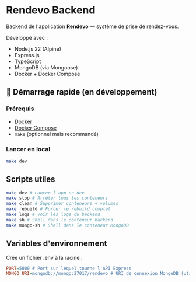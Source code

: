 # Rendevo Backend

Backend de l'application **Rendevo** — système de prise de rendez-vous.

Développé avec :

- Node.js 22 (Alpine)
- Express.js
- TypeScript
- MongoDB (via Mongoose)
- Docker + Docker Compose

## 🚀 Démarrage rapide (en développement)

### Prérequis

- [Docker](https://www.docker.com/)
- [Docker Compose](https://docs.docker.com/compose/)
- `make` (optionnel mais recommandé)

### Lancer en local

```bash
make dev
```

## Scripts utiles

```bash
make dev # Lancer l'app en dev
make stop # Arrêter tous les conteneurs
make clean # Supprimer conteneurs + volumes
make rebuild # Forcer le rebuild complet
make logs # Voir les logs du backend
make sh # Shell dans le conteneur backend
make mongo-sh # Shell dans le conteneur MongoDB
```

## Variables d'environnement

Crée un fichier .env à la racine :

```ini
PORT=5000 # Port sur lequel tourne l'API Express
MONGO_URI=mongodb://mongo:27017/rendevo # URI de connexion MongoDB (utilisée en Docker)
```
